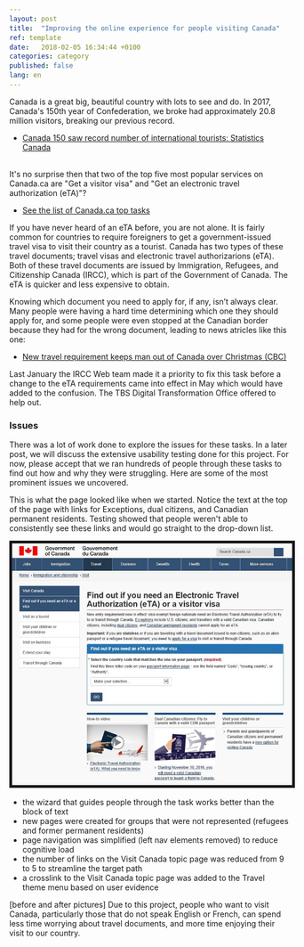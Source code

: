 ```yaml
---
layout: post
title:  "Improving the online experience for people visiting Canada"
ref: template
date:   2018-02-05 16:34:44 +0100
categories: category
published: false
lang: en
---
```


Canada is a great big, beautiful country with lots to see and do. In 2017, Canada's 150th year of Confederation, we broke had approximately 20.8 million visitors, breaking our previous record. 
* [Canada 150 saw record number of international tourists: Statistics Canada](http://nationalpost.com/pmn/news-pmn/canada-news-pmn/canada-150-saw-record-number-of-international-tourists-statistics-canada)
<br>
It's no surprise then that two of the top five most popular services on Canada.ca are "Get a visitor visa" and "Get an electronic travel authorization (eTA)"? 

* [See the list of Canada.ca top tasks](https://canada-ca.github.io/pages/top-task-list-canada-ca.html)

If you have never heard of an eTA before, you are not alone. It is fairly common for countries to require foreigners to get a government-issued travel visa to visit their country as a tourist. Canada has two types of these travel documents; travel visas and electronic travel authorizarions (eTA). Both of these travel documents are issued by Immigration, Refugees, and Citizenship Canada (IRCC), which is part of the Government of Canada. The eTA is quicker and less expensive to obtain. 

Knowing which document you need to apply for, if any, isn’t always clear. Many people were having a hard time determining which one they should apply for, and some people were even stopped at the Canadian border because they had for the wrong document, leading to news atricles like this one: 
* [New travel requirement keeps man out of Canada over Christmas (CBC)](http://www.cbc.ca/news/canada/nova-scotia/travel-security-eta-document-england-electronic-travel-authorization-1.3916927)

Last January the IRCC Web team made it a priority to fix this task before a change to the eTA requirements came into effect in May which would have added to the confusion. The TBS Digital Transformation Office offered to help out. 

<h3>Issues</h3>
There was a lot of work done to explore the issues for these tasks. In a later post, we will discuss the extensive usability testing done for this project. For now, please accept that we ran hundreds of people through these tasks to find out how and why they were struggling. Here are some of the most prominent issues we uncovered.

This is what the page looked like when we started. Notice the text at the top of the page with links for Exceptions, dual citizens, and Canadian permanent residents. Testing showed that people weren't able to consistently see these links and would go straight to the drop-down list. 
<div itemprop="text" class="" data="type-text">
      <div class="img-responsive center-block col-md-6">
          <span class=""><img src="../images/VisaETA-before.jpg" alt="Image-showing-what-the-visa-page-looked-like-before-optimization" border="5">
 </span>
 </div>





<ul>
<li>the wizard that guides people through the task works better than the block of text</li>
<li>new pages were created for groups that were not represented (refugees and former permanent residents)</li>
<li>page navigation was simplified (left nav elements removed) to reduce cognitive load</li>
<li>the number of links on the Visit Canada topic page was reduced from 9 to 5 to streamline the target path</li>
<li>a crosslink to the Visit Canada topic page was added to the Travel theme menu based on user evidence</li>
</ul>


[before and after pictures] 
Due to this project, people who want to visit Canada, particularly those that do not speak English or French, can spend less time worrying about travel documents, and more time enjoying their visit to our country.
